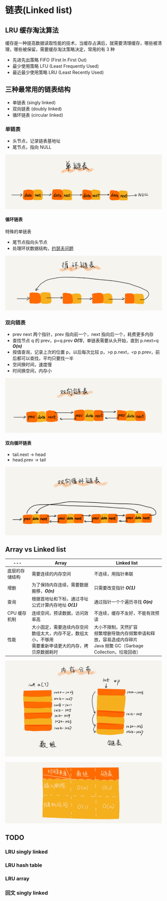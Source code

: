 # 链表(Linked list)

## LRU 缓存淘汰算法

缓存是一种提高数据读取性能的技术，当缓存占满后，就需要清理缓存，哪些被清理，哪些被保留，需要缓存淘汰策略决定，常用的有 3 种

- 先进先出策略 FIFO (First In First Out)
- 最少使用策略 LFU (Least Frequently Used)
- 最近最少使用策略 LRU (Least Recently Used)

## 三种最常用的链表结构

- 单链表 (singly linked)
- 双向链表 (doubly linked)
- 循环链表 (circular linked)

### 单链表

- 头节点，记录链表基地址
- 尾节点，指向 NULL

![singly-linked](./img/b93e7ade9bb927baad1348d9a806ddeb.jpg)

#### 循环链表

特殊的单链表

- 尾节点指向头节点
- 处理环状数据结构，[约瑟夫问题](https://zh.wikipedia.org/wiki/%E7%BA%A6%E7%91%9F%E5%A4%AB%E6%96%AF%E9%97%AE%E9%A2%98)

![circular-linked](./img/86cb7dc331ea958b0a108b911f38d155.jpg)

### 双向链表

- prev next 两个指针，prev 指向前一个，next 指向后一个，耗费更多内存
- 查找节点 q 的 prev，p=q.prev **_O(1)_**，单链表需要从头开始，直到 p.next=q **_O(n)_**
- 按值查询，记录上次的位置 p，以后每次比较 p，>p p.next，<p p.prev，前后都可以查找，平均只要找一半
- 空间换时间，速度慢
- 时间换空间，内存小

![doubly-linked-list](./img/cbc8ab20276e2f9312030c313a9ef70b.jpg)

#### 双向循环链表

- tail.next -> head
- head.prev -> tail

![doubly-circular-linked](./img/d1665043b283ecdf79b157cfc9e5ed91.jpg)

## Array vs Linked list

| ---            | Array                                                                                                            | Linked list                                                                                                                  |
| -------------- | ---------------------------------------------------------------------------------------------------------------- | ---------------------------------------------------------------------------------------------------------------------------- |
| 底层的存储结构 | 需要连续的内存空间                                                                                               | 不连续，用指针串联                                                                                                           |
| 增删           | 为了保持内存连续，需要数据搬移，**_O(n)_**                                                                       | 只需要改变指针 **_O(1)_**                                                                                                    |
| 查询           | 根据首地址和下标，通过寻址公式计算内存地址 **_O(1)_**                                                            | 通过指针一个个遍历寻找 **_O(n)_**                                                                                            |
| CPU 缓存机制   | 连续空间，预读数据，访问效率高                                                                                   | 不连续，缓存不友好，不能有效预读                                                                                             |
| 性能           | 大小固定，需要连续内存空间 <br> 数组太大，内存不足，数组太小，不够用 <br> 需要重新申请更大的内存，拷贝原数据耗时 | 大小不限制，天然扩容 <br> 频繁增删导致内存频繁申请和释放，容易造成内存碎片 <br> Java 频繁 GC（Garbage Collection，垃圾回收） |

![array-linked-memory](./img/d5d5bee4be28326ba3c28373808a62cd.jpg)

![array-linked-curd](./img/4f63e92598ec2551069a0eef69db7168.jpg)

## TODO

### LRU singly linked

### LRU hash table

### LRU array

### 回文 singly linked

